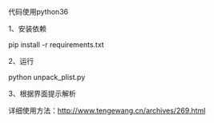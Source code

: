 代码使用python36


1、安装依赖


pip install -r requirements.txt


2、运行


python unpack_plist.py


3、根据界面提示解析


详细使用方法：http://www.tengewang.cn/archives/269.html